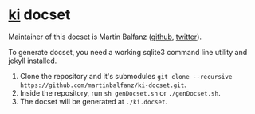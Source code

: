 [ki](https://github.com/lantiga/ki) docset
==================================================

Maintainer of this docset is Martin Balfanz
([github](https://github.com/martinbalfanz),
[twitter](https://twitter.com/martinbalfanz)).

To generate docset, you need a working sqlite3 command line utility
and jekyll installed.

1. Clone the repository and it's submodules `git clone --recursive
   https://github.com/martinbalfanz/ki-docset.git`.
2. Inside the repository, run `sh genDocset.sh` or `./genDocset.sh`.
3. The docset will be generated at `./ki.docset`.
